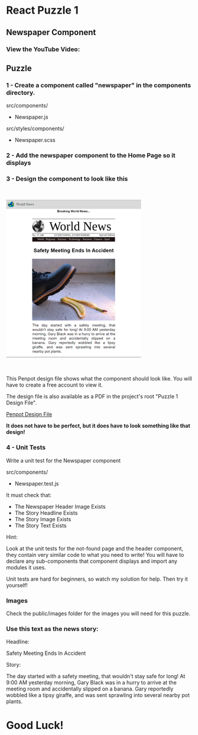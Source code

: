 # React Puzzle 1
## Newspaper Component

### View the YouTube Video: 


## Puzzle

### 1 - Create a component called "newspaper" in the components directory.

src/components/
 - Newspaper.js

src/styles/components/
 - Newspaper.scss


### 2 - Add the newspaper component to the Home Page so it displays


### 3 - Design the component to look like this

<br /> 

![Newspaper Component Design](/public/images/WebpageDesignSmall.png "Design")

<br />

This Penpot design file shows what the component should look like.
You will have to create a free account to view it.

The design file is also available as a PDF in the project's root "Puzzle 1 Design File".

[Penpot Design File](https://design.penpot.app/#/view/af2058fc-4f53-80f4-8004-09c9416061af?page-id=af2058fc-4f53-80f4-8004-09c9416061b0&section=interactions&index=0&share-id=9d19625d-7d4c-80ec-8004-09d485995ea5 "Penpot File")


<b>It does not have to be perfect, but it does have to look something like that design!</b>


### 4 - Unit Tests

Write a unit test for the Newspaper component

src/components/
 - Newspaper.test.js

It must check that:
- The Newspaper Header Image Exists
- The Story Headline Exists
- The Story Image Exists
- The Story Text Exists

Hint:

Look at the unit tests for the not-found page and the header component, they contain very similar code to what you need to write!
You will have to declare any sub-components that component displays and import any modules it uses.

Unit tests are hard for beginners, so watch my solution for help. Then try it yourself!


### Images

Check the public/images folder for the images you will need for this puzzle.


### Use this text as the news story:

Headline: 

Safety Meeting Ends In Accident

Story:

The day started with a safety meeting, that wouldn't stay safe for long! At 9:00 AM yesterday morning, Gary Black was in a hurry to arrive at the meeting room and accidentally slipped on a banana.
Gary reportedly wobbled like a tipsy giraffe, and was sent sprawling into several nearby pot plants.

# Good Luck!
